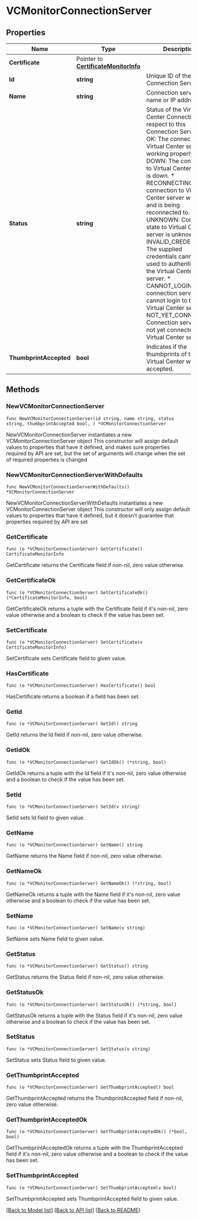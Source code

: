 # VCMonitorConnectionServer

## Properties

Name | Type | Description | Notes
------------ | ------------- | ------------- | -------------
**Certificate** | Pointer to [**CertificateMonitorInfo**](CertificateMonitorInfo.md) |  | [optional] 
**Id** | **string** | Unique ID of the Connection Server. | 
**Name** | **string** | Connection server host name or IP address. | 
**Status** | **string** | Status of the Virtual Center Connection with respect to this Connection Server. * OK: The connection to Virtual Center server is working properly. * DOWN: The connection to Virtual Center server is down. * RECONNECTING: The connection to Virtual Center server was lost and is being reconnected to. * UNKNOWN: Connection state to Virtual Center server is unknown. * INVALID_CREDENTIALS: The supplied credentials cannot be used to authenticate to the Virtual Center server. * CANNOT_LOGIN: The connection server cannot login to the Virtual Center server. * NOT_YET_CONNECTED: Connection server has not yet connected to Virtual Center server. | 
**ThumbprintAccepted** | **bool** | Indicates if the thumbprints of the Virtual Center was accepted. | 

## Methods

### NewVCMonitorConnectionServer

`func NewVCMonitorConnectionServer(id string, name string, status string, thumbprintAccepted bool, ) *VCMonitorConnectionServer`

NewVCMonitorConnectionServer instantiates a new VCMonitorConnectionServer object
This constructor will assign default values to properties that have it defined,
and makes sure properties required by API are set, but the set of arguments
will change when the set of required properties is changed

### NewVCMonitorConnectionServerWithDefaults

`func NewVCMonitorConnectionServerWithDefaults() *VCMonitorConnectionServer`

NewVCMonitorConnectionServerWithDefaults instantiates a new VCMonitorConnectionServer object
This constructor will only assign default values to properties that have it defined,
but it doesn't guarantee that properties required by API are set

### GetCertificate

`func (o *VCMonitorConnectionServer) GetCertificate() CertificateMonitorInfo`

GetCertificate returns the Certificate field if non-nil, zero value otherwise.

### GetCertificateOk

`func (o *VCMonitorConnectionServer) GetCertificateOk() (*CertificateMonitorInfo, bool)`

GetCertificateOk returns a tuple with the Certificate field if it's non-nil, zero value otherwise
and a boolean to check if the value has been set.

### SetCertificate

`func (o *VCMonitorConnectionServer) SetCertificate(v CertificateMonitorInfo)`

SetCertificate sets Certificate field to given value.

### HasCertificate

`func (o *VCMonitorConnectionServer) HasCertificate() bool`

HasCertificate returns a boolean if a field has been set.

### GetId

`func (o *VCMonitorConnectionServer) GetId() string`

GetId returns the Id field if non-nil, zero value otherwise.

### GetIdOk

`func (o *VCMonitorConnectionServer) GetIdOk() (*string, bool)`

GetIdOk returns a tuple with the Id field if it's non-nil, zero value otherwise
and a boolean to check if the value has been set.

### SetId

`func (o *VCMonitorConnectionServer) SetId(v string)`

SetId sets Id field to given value.


### GetName

`func (o *VCMonitorConnectionServer) GetName() string`

GetName returns the Name field if non-nil, zero value otherwise.

### GetNameOk

`func (o *VCMonitorConnectionServer) GetNameOk() (*string, bool)`

GetNameOk returns a tuple with the Name field if it's non-nil, zero value otherwise
and a boolean to check if the value has been set.

### SetName

`func (o *VCMonitorConnectionServer) SetName(v string)`

SetName sets Name field to given value.


### GetStatus

`func (o *VCMonitorConnectionServer) GetStatus() string`

GetStatus returns the Status field if non-nil, zero value otherwise.

### GetStatusOk

`func (o *VCMonitorConnectionServer) GetStatusOk() (*string, bool)`

GetStatusOk returns a tuple with the Status field if it's non-nil, zero value otherwise
and a boolean to check if the value has been set.

### SetStatus

`func (o *VCMonitorConnectionServer) SetStatus(v string)`

SetStatus sets Status field to given value.


### GetThumbprintAccepted

`func (o *VCMonitorConnectionServer) GetThumbprintAccepted() bool`

GetThumbprintAccepted returns the ThumbprintAccepted field if non-nil, zero value otherwise.

### GetThumbprintAcceptedOk

`func (o *VCMonitorConnectionServer) GetThumbprintAcceptedOk() (*bool, bool)`

GetThumbprintAcceptedOk returns a tuple with the ThumbprintAccepted field if it's non-nil, zero value otherwise
and a boolean to check if the value has been set.

### SetThumbprintAccepted

`func (o *VCMonitorConnectionServer) SetThumbprintAccepted(v bool)`

SetThumbprintAccepted sets ThumbprintAccepted field to given value.



[[Back to Model list]](../README.md#documentation-for-models) [[Back to API list]](../README.md#documentation-for-api-endpoints) [[Back to README]](../README.md)


